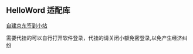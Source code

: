 ## HelloWord 适配库

<a href="http://tyzm.vip:8082/">自建京东签到小站</a>

需要代挂的可以自行打开软件登录，代挂的请关闭小额免密登录,以免产生经济纠纷

